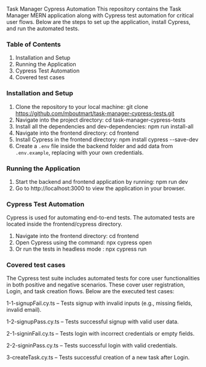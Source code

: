 Task Manager Cypress Automation
This repository contains the Task Manager MERN application along with Cypress test automation for critical user flows.
Below are the steps to set up the application, install Cypress, and run the automated tests.
### Table of Contents
1. Installation and Setup
2. Running the Application
3. Cypress Test Automation
4. Covered test cases
### Installation and Setup
1. Clone the repository to your local machine:
 git clone https://github.com/mboutmart/task-manager-cypress-tests.git
2. Navigate into the project directory:
 cd task-manager-cypress-tests
3. Install all the dependencies and dev-dependencies:
 npm run install-all
4. Navigate into the frontend directory:
 cd frontend
5. Install Cypress in the frontend directory:
 npm install cypress --save-dev
6. Create a `.env` file inside the backend folder and add data from `.env.example`, replacing with your own credentials.
### Running the Application
1. Start the backend and frontend application by running:
 npm run dev
2. Go to http://localhost:3000 to view the application in your browser.
### Cypress Test Automation
Cypress is used for automating end-to-end tests. The automated tests are located inside the frontend/cypress directory.
1. Navigate into the frontend directory:
 cd frontend
2. Open Cypress using the command:
 npx cypress open
3. Or run the tests in headless mode :
   npx cypress run

### Covered test cases
The Cypress test suite includes automated tests for core user functionalities in both positive and negative scenarios. These cover user registration, Login, and task creation flows. Below are the executed test cases:

1-1-signupFail.cy.ts – Tests signup with invalid inputs (e.g., missing fields, invalid email).

1-2-signupPass.cy.ts – Tests successful signup with valid user data.

2-1-signinFail.cy.ts – Tests login with incorrect credentials or empty fields.

2-2-signinPass.cy.ts – Tests successful login with valid credentials.

3-createTask.cy.ts – Tests successful creation of a new task after Login.
